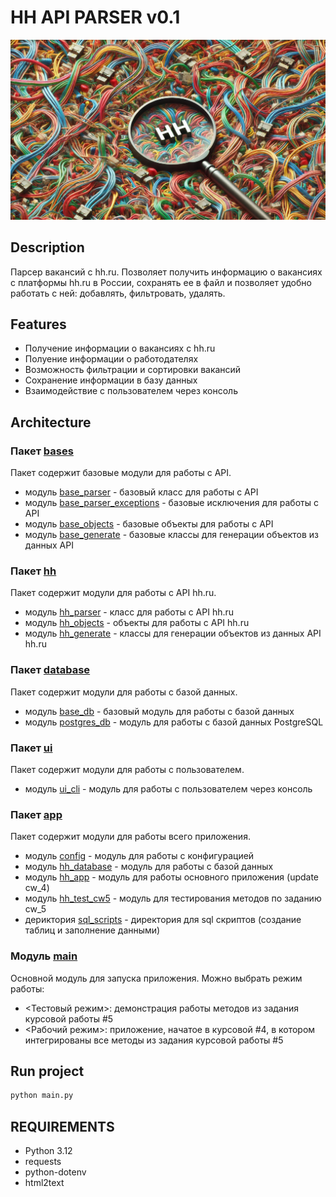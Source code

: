 # HH API PARSER v0.1
![pic](static_readme/logo.jpeg)

## Description
Парсер вакансий с hh.ru. Позволяет получить информацию о вакансиях с платформы hh.ru в России, сохранять ее в файл и позволяет удобно работать с ней: добавлять, фильтровать, удалять.
## Features
- Получение информации о вакансиях с hh.ru
- Полуение информации о работодателях
- Возможность фильтрации и сортировки вакансий
- Сохранение информации в базу данных
- Взаимодействие с пользователем через консоль

## Architecture
### Пакет [bases](src/bases) 
Пакет содержит базовые модули для работы с API.
- модуль [base_parser](src/bases/base_parser.py) - базовый класс для работы с API
- модуль [base_parser_exceptions](src/bases/base_parser_exceptions.py) - базовые исключения для работы с API
- модуль [base_objects](src/bases/base_objects.py) - базовые объекты для работы с API
- модуль [base_generate](src/bases/base_generate.py) - базовые классы для генерации объектов из данных API
### Пакет [hh](src/hh)
Пакет содержит модули для работы с API hh.ru.
- модуль [hh_parser](src/hh/hh_parser.py) - класс для работы с API hh.ru
- модуль [hh_objects](src/hh/hh_objects.py) - объекты для работы с API hh.ru
- модуль [hh_generate](src/hh/hh_generate.py) - классы для генерации объектов из данных API hh.ru
### Пакет [database](src/database)
Пакет содержит модули для работы с базой данных.
- модуль [base_db](src/database/base_db.py) - базовый модуль для работы с базой данных
- модуль [postgres_db](src/database/postgres_db.py) - модуль для работы с базой данных PostgreSQL
### Пакет [ui](src/ui)
Пакет содержит модули для работы с пользователем.
- модуль [ui_cli](src/ui/ui_cli.py) - модуль для работы с пользователем через консоль
### Пакет [app](src/app)
Пакет содержит модули для работы всего приложения.
- модуль [config](src/app/config.py) - модуль для работы с конфигурацией
- модуль [hh_database](src/app/hh_database.py) - модуль для работы с базой данныx
- модуль [hh_app](src/app/hh_app.py) - модуль для работы основного приложения (update cw_4)
- модуль [hh_test_cw5](src/app/hh_test_cw5.py) - модуль для тестирования методов по заданию cw_5
- дериктория [sql_scripts](src/app/sql_scripts) - директория для sql скриптов (создание таблиц и заполнение данными)

### Модуль [main](main.py)
Основной модуль для запуска приложения.
Можно выбрать режим работы:
- <Тестовый режим>: демонстрация работы методов из задания курсовой работы #5
- <Рабочий режим>: приложение, начатое в курсовой #4, в котором интегрированы все методы из задания курсовой работы #5

## Run project

```bash
python main.py
```




## REQUIREMENTS
- Python 3.12
- requests
- python-dotenv
- html2text